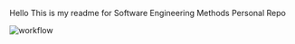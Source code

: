 
Hello This is my readme for Software Engineering Methods Personal Repo

![workflow](https://github.com/<UserName>/<RepositoryName>/actions/workflows/main.yml/badge.svg)